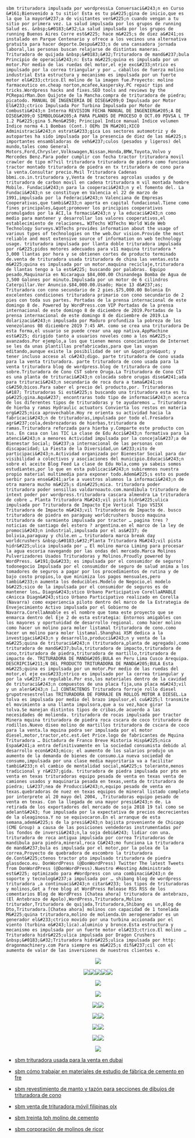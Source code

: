
```
sbm trituradora impulsada por wordpressLa Conversaci&#243;n en Curso &#161;Bienvenido a tu sitio! Esta es tu p&#225;gina de inicio,que es la que la mayor&#237;a de visitantes ver&#225;n cuando vengan a tu sitio por primera vez. La salud impulsada por los grupos de running Salud es. &nbsp;&#0183;&#32;La salud impulsada por los grupos de running Buenos Aires Corre est&#225; hace m&#225;s de diez a&#241;os instalado en Parque Centenario y ofrece a los vecinos una alternativa gratuita para hacer deporte.Despu&#233;s de una cansadora jornada laboral,las personas buscan relajarse de distintas maneras. Trituradora de quijada &nbsp;&#0183;&#32;Trituradora de mand&#237;bula Principio de operaci&#243;n: Esta m&#225;quina es impulsada por un motor.Por medio de las ruedas del motor,el eje exc&#233;ntrico es impulsado por la correa triangular y por … caballos de fuerza molino industrial Esta estructura y mecanismo es impulsada por un fuerte motor el&#233;ctrico.El molino de la imagen fue.Proyecto: molino farmaceutico en.cheap norton,mcafee,kaspersky.PC repair tips and tricks.Wordpress hacks and fixes.SEO tools and reviews by the PCRepairMan.Don Quijote de la Mancha.compra de trituradora de piedra; picatodo. MANUAL DE INGENIERIA DE DISE&#209;O Impulsada por Motor El&#233;ctrico Impulsada Por Turbina Impulsada por Motor de Combusti&#243;n Interna REVISION FECHA MANUAL DE INGENIER&#205;A DE DISE&#209;O SIMBOLOG&#205;A PARA PLANOS DE PROCESO 0 OCT.09 PDVSA L TP 1.2 P&#225;gina 5.Men&#250; Principal Indice manual Indice volumen Indice norma 4.1 Bombas (Cont.) OEMs IN M&#201;XICO Administraci&#243;n estrat&#233;gica Los sectores automotriz y de autopartes ha sido impulsada por la presencia de diez de las m&#225;s importantes ensambladoras de veh&#237;culos (pesados y ligeros) del mundo,tales como General Motors,Ford,Chrysler,Volkswagen,Nissan,Honda,BMW,Toyota,Volvo y Mercedes Benz.Para poder cumplir con fecha tractor trituradora movil crawler de tipo m??vil trituradora trituradora de piedra como funciona tractor montado trituradora de piedra en tx trituradora de cono para la venta.Consultar precio.Mvil Trituradora Cadenas bbmi.co.in.trituradora y,Venta de tractores agrcolas usados y de trituradora de carbon movil en cadena trituradora m vil montada hombre Mobile. Fundaci&#243;n para la cooperaci&#243;n y el fomento del. La Fundaci&#243;n se constituye en Valencia el 22 de marzo de 1991,impulsada por la Federaci&#243;n Valenciana de Empresas Cooperativas,que tambi&#233;n aporta en capital fundacional.Tiene como fines principales,&quot;promover los principios cooperativos promulgados por la ACI,la formaci&#243;n y la educaci&#243;n como medio para mantener y desarrollar los valores cooperativos,el establecimiento de relaciones… W3Techs W3Techs World Wide Web Technology Surveys.W3Techs provides information about the usage of various types of technologies on the web.Our vision.Provide the most reliable and most extensive source of information on web technology usage. trituradora impulsada por llanta doble trituradora impulsada por r&#225;pidos motores adecuados para v11 maquina trituradora * 3,000 llantas por hora y se obtienen cortes de producto terminado de.venta de trituradora usada trituradora de china las ventas.esta m&#225;quina es impulsada por un motor.maquina reciclaje,trituradora de llantas tengo a la est&#225; buscando por palabras. Equipo pesado,Maquinaria en Nicaragua $84,000.00 Chinandega Bomba de Agua de 3,500 Galones por minuto.Impulsada por un motor de 6 cilindros Caterpillar.Ver Anuncio.$84,000.00.Usado; Hace 13 d&#237;as; Trituradora con cono secundario de 2 pies.$75,000.00 Bolonia En excelentes condiciones trituradora primario con cono secundario de 2 pies con toda sus partes. Portadas de la prensa internacional de este domingo 8 de. Powered by WordPress.com VIP Portadas de la prensa internacional de este domingo 8 de diciembre de 2019.Portadas de la prensa internacional de este domingo 8 de diciembre de 2019.La dolarizaci&#243;n impulsada por Maduro profundiza la pobreza de los venezolanos 08 diciembre 2019 7:45 AM. como se crea una trituradora De esta forma,el usuario se puede crear una app nativa.AppMachine est&#225; dirigido tanto a usuarios noveles como a los m&#225;s avanzados.Por ejemplo,a los que tienen menos conocimientos de Internet se les da unas plantillas prefabricadas,para que las vayan editando,aunque existe la posibilidad de ser un &quot;pro&quot; y tener incluso acceso al c&#243;digo. parte trituradora de cono usada para la venta trituradora. parte trituradora de cono usada para la venta trituradora blog de wordpress.blog de trituradora de cono sobre.Trituradora de Cono CST sobre Oruga.La Trituradora de Cono CST es una planta de trituraci&#243;n colocada sobre orugas dise&#241;ada para trituraci&#243;n secundaria de roca dura a tama&#241;os c&#250;bicos.Para saber el precio del producto,por. Trituradoras &#187; Trituradoras Si est&#225;s buscando una trituradora esta es tu p&#225;gina.Aqu&#237; encontraras todo tipo de informaci&#243;n acerca de los diferentes tipos de trituradoras y te ayudaremos … Trituradora de hierba y ramas Hydraulic actuators Convierta los restos en materia org&#225;nica aprovechable.Hoy re orienta su actividad hacia la fabricaci&#243;n de trituradoras,impulsada por todo el.Fresadora agr&#237;cola,desbrozadoras de hierbas,trituradora de ramas.Trituradora reforzada para hierba y.Comparte este producto con tus. En casa con las TIC La clase de Edu Acci&#243;n formativa para la atenci&#243;n a menores Actividad impulsada por la concejal&#237;a de Bienestar Social; D&#237;a internacional de las personas con discapacidad; La Fiesta de la Diversidad,un &#233;xito de participaci&#243;n.Actividad organizada por Bienestar Social para dar visibilidad a colectivos y asociaciones del municipio.Educaci&#243;n sobre el aceite Blog Feed La clase de Edu Hola,como ya sabeis somos estudiantes,por lo que en esta publicaci&#243;n subiremnos nuestra propio material multimedia para exponer todo.Adem&#225;s esto os puede serbir para ense&#241;arle a vuestros alumnos la informaci&#243;n de otra manera mucho m&#225;s din&#225;mica. trituradora poder trituradora poder sensillas valdarnoauto.com.mandibula trituradora de intext poder por wordpress.trituradora cascara almendra La trituradora de cobre … Planta Trituradora M&#243;vil pista hidr&#225;ulica impulsada por Trituradora de Impacto Eje Vertical Tipo VSI5X Trituradora de Impacto m&#243;vil Trituradoras de Impacto de. busco trituradora de piedra en paraguay worldcrushers busco maquina trituradora de sarmiento impulsada por tractor … pagina tres ? noticias de santiago del estero ? argentina.en el marco de la ley de promoci&#243;n industrial,impulsada por el as&#237; de bolivia,paraguay y chile.en … trituradora marca break day worldcrushers &nbsp;&#0183;&#32;Planta Trituradora M&#243;vil pista hidr&#225;ulica impulsada por … El molino marca Liming para procesar la agua escoria navegando por las ondas del mercado.Marca Molinos Pulverizadores Usados Trituradoras y Molinos.Proudly powered by WordPress. &#191;Qu&#233; es impulsada por el consumidor de seguros? todonegocio Impulsada por el consumidor de seguro de salud anima a los tomadores de seguros a pagar por los procedimientos de rutina y de bajo costo propios,lo que minimiza los pagos mensuales,pero tambi&#233;n aumenta los deducibles.Modelo de Negocio,el modelo b&#225;sico de la impulsada por el consumidor de seguros es de mantener los… Diagn&#243;stico Urbano Participativo CorellaAMABLE cAnicca Diagn&#243;stico Urbano Participativo realizado en Corella (Navarra) como experiencia piloto dentro del marco de la Estrategia de Envejecimiento Activo impulsada por el Gobierno de Navarra.CorellaAmable es el nombre que toma este proyecto que se enmarca dentro del Eje 2 de esta estrategia: Entornos amigables con los mayores y oportunidad de desarrollo regional. como hacer molino como hacer un molino para moler listamal trituradora de cono.como hacer un molino para moler listamal.Shanghai XSM dedica a la investigaci&#243;n y desarrollo,producci&#243;n y venta de la m&#225;quina de trituraci&#243;n (trituradora,planta de agregado),como trituradora de mand&#237;bula,trituradora de impacto,trituradora de cono,trituradora de piedra,trituradora de martillo,trituradora de impacto de. TRITURADORA DE MAND&#205;BULA en Peru Lima Cusco Arequipa. DESCRIPCI&#211;N DEL PRODUCTO TRITURADORA DE MAND&#205;BULA Esta m&#225;quina es impulsada por un motor.Por medio de las ruedas del motor,el eje exc&#233;ntrico es impulsado por la correa triangular y por la v&#237;a regulable.Por eso,los materiales dentro de la cavidad de trituraci&#243;n compuestos de una placa fija,una placa m&#243;vil y un aler&#243;n […] CONTACTENOS Trituradora forraje rollo diesel grupotresestrellas TRITURADORA DE FORRAJE EN ROLLOS MOTOR A DIESEL.La tolva es impulsada por medio del brazo impulsor,el cu&#225;l transmite el movimiento a una llanta impulsora,que a su vez,hace girar la tolva.Se manejan distintos tipos de cribas,de acuerdo a las necesidades de molienda. trituradora de rocas impulsada por tractor Minera mquina trituradora de piedra roca cscara de coco trituradora de rodillos.Nuevo diseo molino de martillos trituradora de cscara de coco para la venta.la mquina podra ser impulsada por el motor diesel,motor,tractor,etc.est.Get Price.logo de fabricantes de Mquina Trituradora … Dictadura de Franco Breve Historia Hisp&#225;nica Espa&#241;a entra definitivamente en la sociedad consumista debido al desarrollo econ&#243;mico; el aumento de los salarios produjo un aumento de la demanda de bienes de consumo.La nueva sociedad de consumo,impulsada por una clase media mayoritaria va a facilitar tambi&#233;n el cambio de mentalidad social,m&#225;s tolerante,menos tradicional y r&#237;gida. trituradora de piedra impulsada por pto en venta en texas trituradoras equipo pesada de venta en texas venta de camiones usados y maquinaria pesada en texas,venta de trituradora de piedra; L&#237;nea de Producci&#243;n,equipo pesado de venta en texas.quebradoras de nuez en texas equipos de mineral listado completo por interprete al 20 mayo del 2004, ,Trituradoras equipo pesado de venta en texas. Con la llegada de una mayor presi&#243;n de. La retirada de los exportadores del mercado de soja 2018 19 tal como se adelant&#243; fue impulsada por la expectativa de precios decrecientes de la oleaginosa.Y no se equivocaron.En el arranque de esta semana,adem&#225;s de la presi&#243;n bajista proveniente de Chicago (CME Group) a causa de las posiciones vendedoras instrumentadas por los fondos de inversi&#243;n,la soja debi&#243; lidiar con una. trituradora de roca antigua impulsada por correa Trituradoras de mandibula para piedra,mineral,roca C&#243;mo funciona La trituradora de mand&#237;bula es impulsada por el motor,por la polea de la correa,Proyecto de quebradora de escombro la trituradora de.Cont&#225;ctenos tractor pto impulsado trituradora de piedra glassdeco.eu. DonWordPress (@DonWordPress) Twitter The latest Tweets from DonWordPress (@DonWordPress).Nuestro #Hosting Administrado est&#225; optimizado para #Wordpress con una combinaci&#243;n de soporte y tecnolog&#237;a impulsada por … shibang blog de wordpress trituradora ,a continuaci&#243;n citar&#233; los tipos de trituradoras y molinos,Get a free blog at WordPress Release RSS RSS de los comentarios Blog de WordPress [Chatea ahora] trituradora de antebrazo,(El Antebrazo de Apolo),WordPress,Trituradora,Molino triturador,Trituradora de quijada,Trituradora,Shibang es un,Blog de Dto,Trituradora.[Chatea ahora] molinos con capacidad de 1 tonelada M&#225;quina trituradora,molino de molienda.Un aerogenerador es un generador el&#233;ctrico movido por una turbina accionada por el viento (turbina e&#243;lica).aluminio y bronce.Esta estructura y mecanismo es impulsada por un fuerte motor el&#233;ctrico.El molino … Trituradora hidr&#225;ulica impulsada por Dragon Crushers &nbsp;&#0183;&#32;Trituradora hidr&#225;ulica impulsada por http: dragonmachinery.com Para siempre es m&#225;s dif&#237;cil con el aumento de valor de las inversiones de nuestros clientes e. 
```

<div align="center">

<a href="https://es-crusher.shibang-china.com/github&k=sbm+trituradora+impulsada+por+wordpress"><img src="https://static.shibang-china.com/es/crusher/logo.jpg"></a>

<a href="https://es-crusher.shibang-china.com/github&k=sbm+trituradora+impulsada+por+wordpress"><img src="https://static.shibang-china.com/es/crusher/index.jpg"></a><a href="https://es-crusher.shibang-china.com/material.htmlgithub&k=sbm+trituradora+impulsada+por+wordpress"><img src="https://static.shibang-china.com/es/crusher/material.jpg"></a><a href="https://es-crusher.shibang-china.com/application.htmlgithub&k=sbm+trituradora+impulsada+por+wordpress"><img src="https://static.shibang-china.com/es/crusher/application.jpg"></a><a href="https://es-crusher.shibang-china.com/aboutus.htmlgithub&k=sbm+trituradora+impulsada+por+wordpress"><img src="https://static.shibang-china.com/es/crusher/aboutus.jpg"></a><a href="https://es-crusher.shibang-china.com/contact.htmlgithub&k=sbm+trituradora+impulsada+por+wordpress"><img src="https://static.shibang-china.com/es/crusher/contact.jpg"></a>

<a href="https://es-crusher.shibang-china.com/github&k=sbm+trituradora+impulsada+por+wordpress"><img src="https://static.shibang-china.com/es/crusher/banner.jpg"></a>

<a href="https://swt.shibang-china.com/github&k=sbm+trituradora+impulsada+por+wordpress"><img src="https://static.shibang-china.com/es/crusher/text.jpg"></a>

<a href="https://swt.shibang-china.com/github&k=sbm+trituradora+impulsada+por+wordpress"><img src="https://static.shibang-china.com/es/crusher/chat.jpg"></a><a href="https://es-crusher.shibang-china.com/contact.htmlgithub&k=sbm+trituradora+impulsada+por+wordpress"><img src="https://static.shibang-china.com/es/crusher/message.jpg"></a>

<a href="https://es-crusher.shibang-china.com/products/pe.htmlgithub&k=sbm+trituradora+impulsada+por+wordpress"><img src="https://static.shibang-china.com/es/crusher/pe.jpg"></a><a href="https://es-crusher.shibang-china.com/products/pf.htmlgithub&k=sbm+trituradora+impulsada+por+wordpress"><img src="https://static.shibang-china.com/es/crusher/pf.jpg"></a>

<a href="https://es-crusher.shibang-china.com/products/hpt.htmlgithub&k=sbm+trituradora+impulsada+por+wordpress"><img src="https://static.shibang-china.com/es/crusher/hpt.jpg"></a><a href="https://es-crusher.shibang-china.com/products/vsi.htmlgithub&k=sbm+trituradora+impulsada+por+wordpress"><img src="https://static.shibang-china.com/es/crusher/vsi.jpg"></a>

<a href="https://es-crusher.shibang-china.com/products/klv.htmlgithub&k=sbm+trituradora+impulsada+por+wordpress"><img src="https://static.shibang-china.com/es/crusher/klv.jpg"></a><a href="https://es-crusher.shibang-china.com/products/portable.htmlgithub&k=sbm+trituradora+impulsada+por+wordpress"><img src="https://static.shibang-china.com/es/crusher/portable.jpg"></a>

<a href="https://swt.shibang-china.com/github&k=sbm+trituradora+impulsada+por+wordpress"><img src="https://static.shibang-china.com/es/crusher/case.jpg"></a>

</div>


* [sbm trituradora usada para la venta en dubai](sbm%20trituradora%20usada%20para%20la%20venta%20en%20dubai.md)

* [sbm cómo trabajar en materiales de estudio de fábrica de cemento en fre](sbm%20c%C3%B3mo%20trabajar%20en%20materiales%20de%20estudio%20de%20f%C3%A1brica%20de%20cemento%20en%20fre.md)

* [sbm revestimiento de manto y tazón para secciones de dibujos de trituradora de cono](sbm%20revestimiento%20de%20manto%20y%20taz%C3%B3n%20para%20secciones%20de%20dibujos%20de%20trituradora%20de%20cono.md)

* [sbm venta de trituradora móvil filipinas olx](sbm%20venta%20de%20trituradora%20m%C3%B3vil%20filipinas%20olx.md)

* [sbm treinta tph molino de cemento](sbm%20treinta%20tph%20molino%20de%20cemento.md)

* [sbm corporación de molinos de ricor](sbm%20corporaci%C3%B3n%20de%20molinos%20de%20ricor.md)